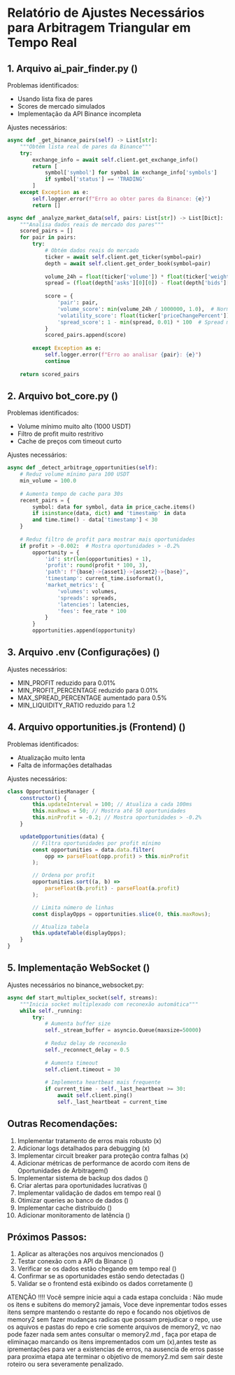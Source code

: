 # Relatório de Ajustes Necessários para Arbitragem Triangular em Tempo Real

## 1. Arquivo ai_pair_finder.py ()
Problemas identificados:
- Usando lista fixa de pares
- Scores de mercado simulados
- Implementação da API Binance incompleta

Ajustes necessários:
```python
async def _get_binance_pairs(self) -> List[str]:
    """Obtém lista real de pares da Binance"""
    try:
        exchange_info = await self.client.get_exchange_info()
        return [
            symbol['symbol'] for symbol in exchange_info['symbols']
            if symbol['status'] == 'TRADING'
        ]
    except Exception as e:
        self.logger.error(f"Erro ao obter pares da Binance: {e}")
        return []

async def _analyze_market_data(self, pairs: List[str]) -> List[Dict]:
    """Analisa dados reais de mercado dos pares"""
    scored_pairs = []
    for pair in pairs:
        try:
            # Obtém dados reais do mercado
            ticker = await self.client.get_ticker(symbol=pair)
            depth = await self.client.get_order_book(symbol=pair)
            
            volume_24h = float(ticker['volume']) * float(ticker['weightedAvgPrice'])
            spread = (float(depth['asks'][0][0]) - float(depth['bids'][0][0])) / float(depth['bids'][0][0])
            
            score = {
                'pair': pair,
                'volume_score': min(volume_24h / 1000000, 1.0),  # Normaliza por $1M
                'volatility_score': float(ticker['priceChangePercent']) / 100,
                'spread_score': 1 - min(spread, 0.01) * 100  # Spread menor = score maior
            }
            scored_pairs.append(score)
            
        except Exception as e:
            self.logger.error(f"Erro ao analisar {pair}: {e}")
            continue
    
    return scored_pairs
```

## 2. Arquivo bot_core.py ()
Problemas identificados:
- Volume mínimo muito alto (1000 USDT)
- Filtro de profit muito restritivo
- Cache de preços com timeout curto

Ajustes necessários:
```python
async def _detect_arbitrage_opportunities(self):
    # Reduz volume mínimo para 100 USDT
    min_volume = 100.0
    
    # Aumenta tempo de cache para 30s
    recent_pairs = {
        symbol: data for symbol, data in price_cache.items()
        if isinstance(data, dict) and 'timestamp' in data 
        and time.time() - data['timestamp'] < 30
    }
    
    # Reduz filtro de profit para mostrar mais oportunidades
    if profit > -0.002:  # Mostra oportunidades > -0.2%
        opportunity = {
            'id': str(len(opportunities) + 1),
            'profit': round(profit * 100, 3),
            'path': f"{base}->{asset1}->{asset2}->{base}",
            'timestamp': current_time.isoformat(),
            'market_metrics': {
                'volumes': volumes,
                'spreads': spreads,
                'latencies': latencies,
                'fees': fee_rate * 100
            }
        }
        opportunities.append(opportunity)
```

## 3. Arquivo .env (Configurações) ()
Ajustes necessários:
- MIN_PROFIT reduzido para 0.01%
- MIN_PROFIT_PERCENTAGE reduzido para 0.01%
- MAX_SPREAD_PERCENTAGE aumentado para 0.5%
- MIN_LIQUIDITY_RATIO reduzido para 1.2

## 4. Arquivo opportunities.js (Frontend) ()
Problemas identificados:
- Atualização muito lenta
- Falta de informações detalhadas

Ajustes necessários:
```javascript
class OpportunitiesManager {
    constructor() {
        this.updateInterval = 100; // Atualiza a cada 100ms
        this.maxRows = 50; // Mostra até 50 oportunidades
        this.minProfit = -0.2; // Mostra oportunidades > -0.2%
    }

    updateOpportunities(data) {
        // Filtra oportunidades por profit mínimo
        const opportunities = data.data.filter(
            opp => parseFloat(opp.profit) > this.minProfit
        );

        // Ordena por profit
        opportunities.sort((a, b) => 
            parseFloat(b.profit) - parseFloat(a.profit)
        );

        // Limita número de linhas
        const displayOpps = opportunities.slice(0, this.maxRows);

        // Atualiza tabela
        this.updateTable(displayOpps);
    }
}
```

## 5. Implementação WebSocket ()
Ajustes necessários no binance_websocket.py:
```python
async def start_multiplex_socket(self, streams):
    """Inicia socket multiplexado com reconexão automática"""
    while self._running:
        try:
            # Aumenta buffer size
            self._stream_buffer = asyncio.Queue(maxsize=50000)
            
            # Reduz delay de reconexão
            self._reconnect_delay = 0.5
            
            # Aumenta timeout
            self.client.timeout = 30
            
            # Implementa heartbeat mais frequente
            if current_time - self._last_heartbeat >= 30:
                await self.client.ping()
                self._last_heartbeat = current_time
```

## Outras Recomendações:

1. Implementar tratamento de erros mais robusto (x)
2. Adicionar logs detalhados para debugging (x)
3. Implementar circuit breaker para proteção contra falhas (x)
4. Adicionar métricas de performance de acordo com itens de Oportunidades de Arbitragem()
5. Implementar sistema de backup dos dados ()
6. Criar alertas para oportunidades lucrativas ()
7. Implementar validação de dados em tempo real ()
8. Otimizar queries ao banco de dados ()
9. Implementar cache distribuído ()
10. Adicionar monitoramento de latência ()

## Próximos Passos:

1. Aplicar as alterações nos arquivos mencionados ()
2. Testar conexão com a API da Binance ()
3. Verificar se os dados estão chegando em tempo real ()
4. Confirmar se as oportunidades estão sendo detectadas ()
5. Validar se o frontend está exibindo os dados corretamente ()


ATENÇÃO !!!! Você sempre inicie aqui a cada estapa concluida : Não mude os itens e subitens  do memory2 jamais, Voce deve inprementar todos esses itens sempre  mantendo o restante do repo e focando nos objetivos de memory2 sem fazer mudanças radicas que possam prejudicar o repo, use os aquivos e pastas do repo e crie somente arquivos de memory2, vc nao pode fazer nada sem antes consultar o memory2.md , faça por etapa de eliminaçao marcando os itens imprementados com um (x),antes teste as iprementações para ver a existencias de erros, na ausencia de erros  passe para proxima etapa ate terminar o objetivo de memory2.md sem sair deste roteiro ou sera severamente penalizado.
